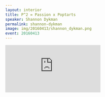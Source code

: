 ```yaml
---
layout: interior
title: P^2 = Passion x Poptarts
speaker: Shannon Dykman
permalink: shannon-dykman
image: img/20160413/shannon_dykman.png
event: 20160413
---
```


<div class='embed-container'><iframe src='https://www.youtube.com/embed/CNbC2x_GVpQ' frameborder='0' allowfullscreen></iframe></div>